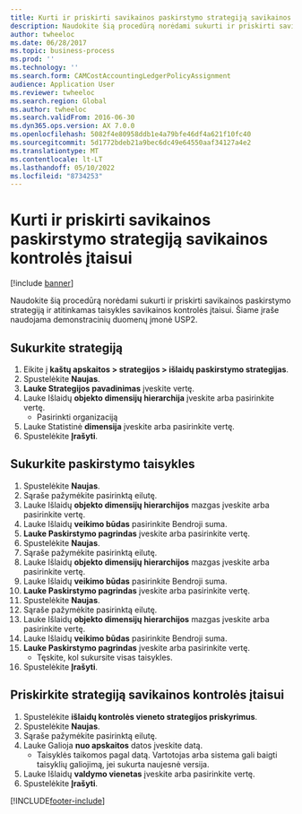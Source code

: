 ```yaml
---
title: Kurti ir priskirti savikainos paskirstymo strategiją savikainos kontrolės įtaisui
description: Naudokite šią procedūrą norėdami sukurti ir priskirti savikainos paskirstymo strategiją ir atitinkamas taisykles savikainos kontrolės įtaisui.
author: twheeloc
ms.date: 06/28/2017
ms.topic: business-process
ms.prod: ''
ms.technology: ''
ms.search.form: CAMCostAccountingLedgerPolicyAssignment
audience: Application User
ms.reviewer: twheeloc
ms.search.region: Global
ms.author: twheeloc
ms.search.validFrom: 2016-06-30
ms.dyn365.ops.version: AX 7.0.0
ms.openlocfilehash: 5082f4e80958ddb1e4a79bfe46df4a621f10fc40
ms.sourcegitcommit: 5d1772bdeb21a9bec6dc49e64550aaf34127a4e2
ms.translationtype: MT
ms.contentlocale: lt-LT
ms.lasthandoff: 05/10/2022
ms.locfileid: "8734253"
---
```

# <a name="create-and-assign-a-cost-allocation-policy-to-a-cost-control-unit"></a>Kurti ir priskirti savikainos paskirstymo strategiją savikainos kontrolės įtaisui

[!include [banner](../../includes/banner.md)]

Naudokite šią procedūrą norėdami sukurti ir priskirti savikainos paskirstymo strategiją ir atitinkamas taisykles savikainos kontrolės įtaisui. Šiame įraše naudojama demonstracinių duomenų įmonė USP2.


## <a name="create-a-policy"></a>Sukurkite strategiją
1. Eikite į **kaštų apskaitos > strategijos > išlaidų paskirstymo strategijas**.
2. Spustelėkite **Naujas**.
3. **Lauke Strategijos pavadinimas** įveskite vertę.
4. Lauke Išlaidų **objekto dimensijų hierarchija** įveskite arba pasirinkite vertę.
    * Pasirinkti organizaciją  
5. Lauke Statistinė **dimensija** įveskite arba pasirinkite vertę.
6. Spustelėkite **Įrašyti**.

## <a name="create-allocation-rules"></a>Sukurkite paskirstymo taisykles
1. Spustelėkite **Naujas**.
2. Sąraše pažymėkite pasirinktą eilutę.
3. Lauke Išlaidų **objekto dimensijų hierarchijos** mazgas įveskite arba pasirinkite vertę.
4. Lauke Išlaidų **veikimo būdas** pasirinkite Bendroji suma.
5. **Lauke Paskirstymo pagrindas** įveskite arba pasirinkite vertę.
6. Spustelėkite **Naujas**.
7. Sąraše pažymėkite pasirinktą eilutę.
8. Lauke Išlaidų **objekto dimensijų hierarchijos** mazgas įveskite arba pasirinkite vertę.
9. Lauke Išlaidų **veikimo būdas** pasirinkite Bendroji suma.
10. **Lauke Paskirstymo pagrindas** įveskite arba pasirinkite vertę.
11. Spustelėkite **Naujas**.
12. Sąraše pažymėkite pasirinktą eilutę.
13. Lauke Išlaidų **objekto dimensijų hierarchijos** mazgas įveskite arba pasirinkite vertę.
14. Lauke Išlaidų **veikimo būdas** pasirinkite Bendroji suma.
15. **Lauke Paskirstymo pagrindas** įveskite arba pasirinkite vertę.
    * Tęskite, kol sukursite visas taisykles.  
16. Spustelėkite **Įrašyti**.

## <a name="assign-the-policy-to-a-cost-control-unit"></a>Priskirkite strategiją savikainos kontrolės įtaisui
1. Spustelėkite **išlaidų kontrolės vieneto strategijos priskyrimus**.
2. Spustelėkite **Naujas**.
3. Sąraše pažymėkite pasirinktą eilutę.
4. Lauke Galioja **nuo apskaitos** datos įveskite datą.
    * Taisyklės taikomos pagal datą. Vartotojas arba sistema gali baigti taisyklių galiojimą, jei sukurta naujesnė versija.  
5. Lauke Išlaidų **valdymo vienetas** įveskite arba pasirinkite vertę.
6. Spustelėkite **Įrašyti**.



[!INCLUDE[footer-include](../../../includes/footer-banner.md)]
